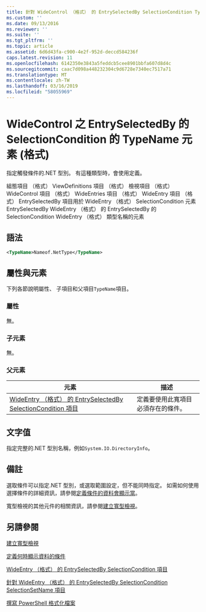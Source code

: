 ```yaml
---
title: 針對 WideControl （格式） 的 EntrySelectedBy SelectionCondition TypeName 項目 |Microsoft Docs
ms.custom: ''
ms.date: 09/13/2016
ms.reviewer: ''
ms.suite: ''
ms.tgt_pltfrm: ''
ms.topic: article
ms.assetid: 6d6d43fa-c900-4e2f-952d-deccd584236f
caps.latest.revision: 11
ms.openlocfilehash: 6142350e3843a5feddcb5cee8901bbfa607d8d4c
ms.sourcegitcommit: caac7d098a448232304c9d6728e7340ec7517a71
ms.translationtype: MT
ms.contentlocale: zh-TW
ms.lasthandoff: 03/16/2019
ms.locfileid: "58055969"
---
```

# <a name="typename-element-for-selectioncondition-for-entryselectedby-for-widecontrol-format"></a>WideControl 之 EntrySelectedBy 的 SelectionCondition 的 TypeName 元素 (格式)

指定觸發條件的.NET 型別。 有這種類型時，會使用定義。

組態項目 （格式） ViewDefinitions 項目 （格式） 檢視項目 （格式） WideControl 項目 （格式） WideEntries 項目 （格式） WideEntry 項目 （格式） EntrySelectedBy 項目用於 WideEntry （格式） SelectionCondition 元素EntrySelectedBy WideEntry （格式） 的 EntrySelectedBy 的 SelectionCondition WideEntry （格式） 類型名稱的元素

## <a name="syntax"></a>語法

```xml
<TypeName>Nameof.NetType</TypeName>
```

## <a name="attributes-and-elements"></a>屬性與元素

下列各節說明屬性、 子項目和父項目`TypeName`項目。

### <a name="attributes"></a>屬性

無。

### <a name="child-elements"></a>子元素

無。

### <a name="parent-elements"></a>父元素

|元素|描述|
|-------------|-----------------|
|[WideEntry （格式） 的 EntrySelectedBy SelectionCondition 項目](./selectioncondition-element-for-entryselectedby-for-widecontrol-format.md)|定義要使用此寬項目必須存在的條件。|

## <a name="text-value"></a>文字值

指定完整的.NET 型別名稱，例如`System.IO.DirectoryInfo`。

## <a name="remarks"></a>備註

選取條件可以指定.NET 型別，或選取範圍設定，但不能同時指定。 如需如何使用選擇條件的詳細資訊，請參閱[定義條件的資料會顯示當](./defining-conditions-for-displaying-data.md)。

寬型檢視的其他元件的相關資訊，請參閱[建立寬型檢視](./creating-a-wide-view.md)。

## <a name="see-also"></a>另請參閱

[建立寬型檢視](./creating-a-wide-view.md)

[定義何時顯示資料的條件](./defining-conditions-for-displaying-data.md)

[WideEntry （格式） 的 EntrySelectedBy SelectionCondition 項目](./selectioncondition-element-for-entryselectedby-for-widecontrol-format.md)

[針對 WideEntry （格式） 的 EntrySelectedBy SelectionCondition SelectionSetName 項目](./selectionsetname-element-for-selectioncondition-for-entryselectedby-for-wideentry-format.md)

[撰寫 PowerShell 格式化檔案](./writing-a-powershell-formatting-file.md)
